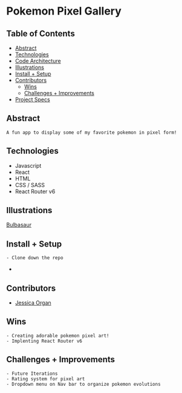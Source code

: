 # Pokemon Pixel Gallery


## Table of Contents
  - [Abstract](#abstract)
  - [Technologies](#technologies)
  - [Code Architecture](#code-architecture)
  - [Illustrations](#illustrations)
  - [Install + Setup](#set-up)
  - [Contributors](#contributors)
	- [Wins](#wins)
	- [Challenges + Improvements](#challenges-+-Improvements)
  - [Project Specs](#project-specs)

## Abstract
	A fun app to display some of my favorite pokemon in pixel form! 

## Technologies
  - Javascript
  - React
  - HTML
  - CSS / SASS
  - React Router v6

## Illustrations

[Bulbasaur]('./src/Assets/pixel-bulbasaur.png')


## Install + Setup
	- Clone down the repo
  - 



## Contributors
  - [Jessica Organ](https://github.com/Jorgan612)

## Wins
	- Creating adorable pokemon pixel art!
	- Implenting React Router v6

## Challenges + Improvements
	- Future Iterations
    - Rating system for pixel art 
    - Dropdown menu on Nav bar to organize pokemon evolutions 

